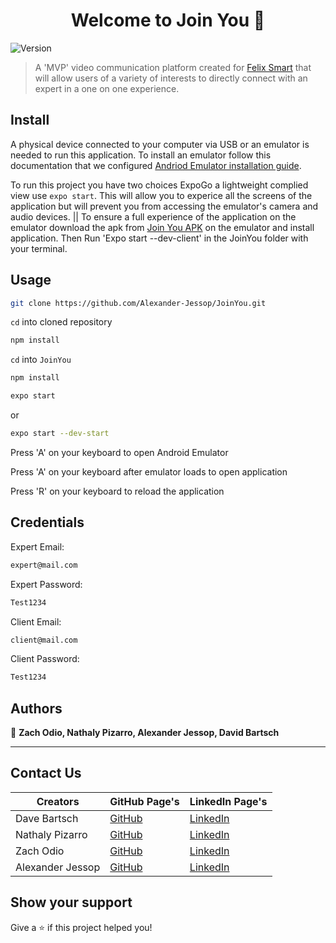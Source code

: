 <h1 align="center">Welcome to Join You 👋</h1>
<p>
  <img alt="Version" src="https://img.shields.io/badge/version-1.0.0-blue.svg?cacheSeconds=2592000" />
</p>

> A 'MVP' video communication platform created for [Felix Smart](https://www.felixsmart.com/) that will allow users of a variety of interests to directly connect with an expert in a one on one experience.   

## Install

A physical device connected to your computer via USB or an emulator is needed to run this application. 
To install an emulator follow this documentation that we configured [Andriod Emulator installation guide](https://docs.google.com/document/d/1ax_QZISI5WKFNMx5ajIG7K7FdY1mqsKN4Ert_dbC-AQ/edit?usp=sharing). 

To run this project you have two choices ExpoGo a lightweight complied view use `expo start`. 
This will allow you to experice all the screens of the application but will prevent you from accessing the emulator's camera and audio devices. 
||
To ensure a full experience of the application on the emulator download the apk from 
[Join You APK](https://expo.dev/accounts/aj-eh/projects/JoinYou/builds/3cf42e11-df9c-40ca-bef4-c69142602e0d) 
on the emulator and install application.
Then Run 'Expo start --dev-client' in the JoinYou folder with your terminal. 


## Usage

```sh
git clone https://github.com/Alexander-Jessop/JoinYou.git
```
`cd` into cloned repository
```sh
npm install
```
`cd` into `JoinYou`
```sh
npm install
```
```sh
expo start
```
or
```sh
expo start --dev-start
```
<p>Press 'A' on your keyboard to open Android Emulator</p>
<p>Press 'A' on your keyboard after emulator loads to open application</p>
<p>Press 'R' on your keyboard to reload the application</p>

## Credentials
Expert Email:
```sh
expert@mail.com
```
Expert Password:
```sh
Test1234
```
Client Email:
```sh
client@mail.com
```
Client Password:
```sh
Test1234
```

## Authors

👤 **Zach Odio, Nathaly Pizarro, Alexander Jessop, David Bartsch**
***
## Contact Us
| Creators  |    GitHub Page's                   | LinkedIn Page's                                         |
| --------- | ------------------------------ | ----------------------------------------------------- |
| Dave Bartsch |  [GitHub](https://github.com/DaveBartsch) | [LinkedIn](https://www.linkedin.com/in/david-bartschak-b008a3141/)|
| Nathaly Pizarro |  [GitHub](https://github.com/napizar8) | [LinkedIn](https://www.linkedin.com/in/nathalypizarro/)|                          
| Zach Odio |  [GitHub](https://github.com/Odio9) | [LinkedIn](https://www.linkedin.com/in/zach-odio-383a3616/) |
| Alexander Jessop |  [GitHub](https://github.com/Alexander-Jessop) | [LinkedIn](https://www.linkedin.com/in/alexander-jessop/) |




## Show your support

Give a ⭐️ if this project helped you!
